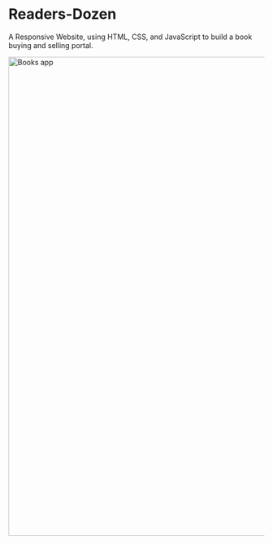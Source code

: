 # Readers-Dozen
A Responsive Website, using HTML, CSS, and JavaScript to build a book buying and selling portal.

<img width="941" alt="Books app" src="https://github.com/anushkaSingh30xxx/Readers-Dozen/assets/101061044/80edd5d2-35de-4536-a527-959720ffaf3c">

